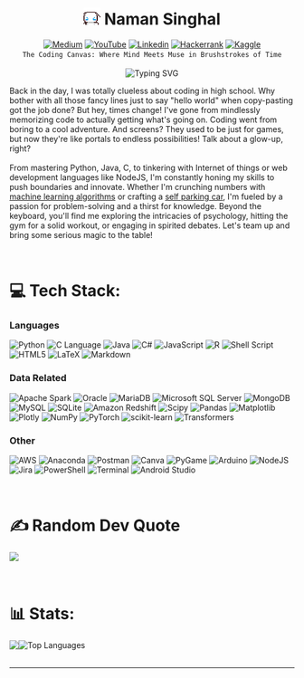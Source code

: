 <h1 align="center">
    <img src="https://github.com/namansnghl/namansnghl/blob/main/media/cinnamorollwave.gif" width="30">
    Naman Singhal
</h1>
<div align="center">
    <a href="https://medium.com/@naman_snghl" target="_blank"><img src="https://img.shields.io/badge/Medium-12100E?logo=medium&logoColor=white" alt="Medium"></a>
    <a href="https://www.youtube.com/@namansinghal5255" target="_blank"><img src="https://img.shields.io/badge/YouTube-%23FF0000.svg?logo=YouTube&logoColor=white" alt="YouTube"></a>
    <a href="https://www.linkedin.com/in/namansnghl/" target="_blank"><img src="https://img.shields.io/badge/Linkedin-0077B5.svg?logo=Linkedin&logoColor=white" alt="Linkedin"></a>
    <a href="https://www.hackerrank.com/profile/namansnghl" target="_blank"><img src="https://img.shields.io/badge/-Hackerrank-2EC866?logo=HackerRank&logoColor=white" alt="Hackerrank"></a>
    <a href="https://www.kaggle.com/naman99" target="_blank"><img src="https://img.shields.io/badge/Kaggle-20BEFF?logo=Kaggle&logoColor=white" alt="Kaggle"></a>
</div>

<div align="center">
    <code>The Coding Canvas: Where Mind Meets Muse in Brushstrokes of Time</code>
</div>
<br>

<div align="center">
  <img src="https://readme-typing-svg.demolab.com?font=Fira+Code&size=30&duration=3000&pause=300&color=00EBEB&center=true&random=true&width=500&lines=Software+Engineer;Data+Alchemist;Painter;Potterhead;Philosopher;Gardener" alt="Typing SVG"/>
</div>

<p>
    Back in the day, I was totally clueless about coding in high school. Why bother with all those fancy lines just to say "hello world" when copy-pasting got the job done? But hey, times change! I've gone from mindlessly memorizing code to actually getting what's going on. Coding went from boring to a cool adventure. And screens? They used to be just for games, but now they're like portals to endless possibilities! Talk about a glow-up, right?
<br><br>
    From mastering Python, Java, C, to tinkering with Internet of things or web development languages like NodeJS, I'm constantly honing my skills to push boundaries and innovate. Whether I'm crunching numbers with <a href="https://github.com/namansnghl/Human-Protein-Classification">machine learning algorithms</a> or crafting a <a href="https://youtube.com/shorts/t36TyZs9H4g?si=kJ3ZES4msUqVkwO6">self parking car</a>, I'm fueled by a passion for problem-solving and a thirst for knowledge. Beyond the keyboard, you'll find me exploring the intricacies of psychology, hitting the gym for a solid workout, or engaging in spirited debates. Let's team up and bring some serious magic to the table!
</p><br>


# 💻 Tech Stack:

<h3>Languages</h3>
<div align="left">
    <img src="https://img.shields.io/badge/python-3670A0?style=for-the-badge&logo=python&logoColor=ffdd54" alt="Python">
    <img src="https://img.shields.io/badge/c%20Language-%2300999C.svg?style=for-the-badge&logo=c&logoColor=white" alt="C Language">
    <img src="https://img.shields.io/badge/java-%23ED8B00.svg?style=for-the-badge&logo=openjdk&logoColor=white" alt="Java">
    <img src="https://img.shields.io/badge/c%23-%23239120.svg?style=for-the-badge&logo=csharp&logoColor=white" alt="C#">
    <img src="https://img.shields.io/badge/javascript-%23323330.svg?style=for-the-badge&logo=javascript&logoColor=%23F7DF1E" alt="JavaScript">
    <img src="https://img.shields.io/badge/r-%23276DC3.svg?style=for-the-badge&logo=r&logoColor=white" alt="R">
    <img src="https://img.shields.io/badge/shell_script-%23121011.svg?style=for-the-badge&logo=gnu-bash&logoColor=white" alt="Shell Script">
    <img src="https://img.shields.io/badge/html5-%23E34F26.svg?style=for-the-badge&logo=html5&logoColor=white" alt="HTML5">
    <img src="https://img.shields.io/badge/latex-%23008080.svg?style=for-the-badge&logo=latex&logoColor=white" alt="LaTeX">
    <img src="https://img.shields.io/badge/markdown-%23000000.svg?style=for-the-badge&logo=markdown&logoColor=white" alt="Markdown">
<div>

<h3>Data Related</h3>
<div align="left">
    <img src="https://img.shields.io/badge/PySpark-FFD580?style=for-the-badge&logo=apachespark&logoColor=black" alt="Apache Spark">
    <img src="https://img.shields.io/badge/Oracle-F80000?style=for-the-badge&logo=oracle&logoColor=black" alt="Oracle">
    <img src="https://img.shields.io/badge/MariaDB-003545?style=for-the-badge&logo=mariadb&logoColor=white" alt="MariaDB">
    <img src="https://img.shields.io/badge/Microsoft%20SQL%20Server-CC2927?style=for-the-badge&logo=microsoft%20sql%20server&logoColor=white" alt="Microsoft SQL Server">
    <img src="https://img.shields.io/badge/MongoDB-%234ea94b.svg?style=for-the-badge&logo=mongodb&logoColor=white" alt="MongoDB">
    <img src="https://img.shields.io/badge/mysql-%2300000f.svg?style=for-the-badge&logo=mysql&logoColor=white" alt="MySQL">
    <img src="https://img.shields.io/badge/sqlite-%2307405e.svg?style=for-the-badge&logo=sqlite&logoColor=white" alt="SQLite">
    <img src="https://img.shields.io/badge/Amazon%20Redshift-4053D6?style=for-the-badge&logo=Amazon%20Redshift&logoColor=white" alt="Amazon Redshift">
    <img src="https://img.shields.io/badge/SciPy-%230C55A5.svg?style=for-the-badge&logo=scipy&logoColor=%white" alt="Scipy">
    <img src="https://img.shields.io/badge/pandas-%23150458.svg?style=for-the-badge&logo=pandas&logoColor=white" alt="Pandas">
    <img src="https://img.shields.io/badge/Matplotlib-964B00.svg?style=for-the-badge&logo=Matplotlib&logoColor=black" alt="Matplotlib">
    <img src="https://img.shields.io/badge/Plotly-%233F4F75.svg?style=for-the-badge&logo=plotly&logoColor=white" alt="Plotly">
    <img src="https://img.shields.io/badge/numpy-%23013243.svg?style=for-the-badge&logo=numpy&logoColor=white" alt="NumPy">
    <img src="https://img.shields.io/badge/PyTorch-%23EE4C2C.svg?style=for-the-badge&logo=PyTorch&logoColor=white" alt="PyTorch">
    <img src="https://img.shields.io/badge/scikit--learn-%23F7931E.svg?style=for-the-badge&logo=scikit-learn&logoColor=white" alt="scikit-learn">
    <img src="https://img.shields.io/badge/🤗 Transformers-%2300808F.svg?style=for-the-badge&logo=huggingface&logoColor=white" alt="Transformers">
</div>

<h3>Other</h3>
<div align="left">
    <img src="https://img.shields.io/badge/Amazon_AWS-232F3E?style=for-the-badge&logo=amazon-aws&logoColor=white" alt="AWS">
    <img src="https://img.shields.io/badge/Anaconda-%2344A833.svg?style=for-the-badge&logo=anaconda&logoColor=white" alt="Anaconda">
    <img src="https://img.shields.io/badge/Postman-FF6C37?style=for-the-badge&logo=postman&logoColor=white" alt="Postman">
    <img src=https://img.shields.io/badge/Canva-%2300C4CC.svg?&style=for-the-badge&logo=Canva&logoColor=white alt="Canva">
    <img src="https://img.shields.io/badge/PyGame-90EE90.svg?style=for-the-badge&logo=pygame&logoColor=white" alt="PyGame">
    <img src="https://img.shields.io/badge/-Arduino-00979D?style=for-the-badge&logo=Arduino&logoColor=white" alt="Arduino">
    <img src="https://img.shields.io/badge/node.js-6DA55F?style=for-the-badge&logo=node.js&logoColor=white" alt="NodeJS">
    <img src="https://img.shields.io/badge/jira-%230A0FFF.svg?style=for-the-badge&logo=jira&logoColor=white" alt="Jira">
    <img src="https://img.shields.io/badge/PowerShell-%235391FE.svg?style=for-the-badge&logo=powershell&logoColor=white" alt="PowerShell">
    <img src="https://img.shields.io/badge/Terminal-%234D4D4D.svg?style=for-the-badge&logo=windows-terminal&logoColor=white" alt="Terminal">
    <img src="https://img.shields.io/badge/Android_Studio-3DDC84?style=for-the-badge&logo=android-studio&logoColor=white" alt="Android Studio">
</div>

<br><h1> ✍️ Random Dev Quote</h1>

![](https://quotes-github-readme.vercel.app/api?type=horizontal&theme=radical)


<br><h1>📊 Stats:</h1>
<img src="https://github-readme-stats.vercel.app/api?username=namansnghl&theme=default&hide_border=false&include_all_commits=true&count_private=true" align="left"><img src="https://github-readme-stats.vercel.app/api/top-langs/?username=namansnghl&theme=default&hide_border=false&include_all_commits=false&count_private=false&layout=compact" alt="Top Languages">
<br><br>

---
